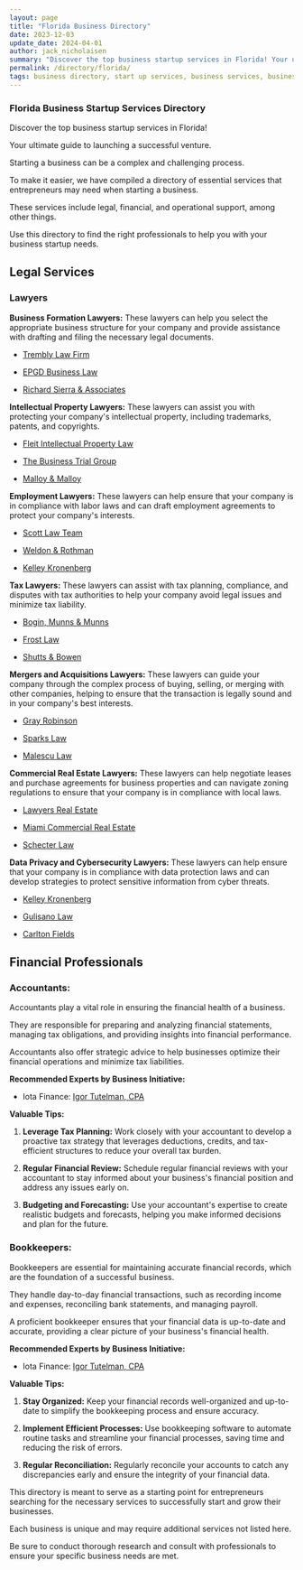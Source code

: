 ```yaml
---
layout: page
title: "Florida Business Directory"
date: 2023-12-03
update_date: 2024-04-01
author: jack_nicholaisen
summary: "Discover the top business startup services in Florida! Your ultimate guide to launching a successful venture."  
permalink: /directory/florida/
tags: business directory, start up services, business services, business lawyers, registered agents,
---
```


### Florida Business Startup Services Directory

Discover the top business startup services in Florida! 

Your ultimate guide to launching a successful venture.

Starting a business can be a complex and challenging process. 

To make it easier, we have compiled a directory of essential services that entrepreneurs may need when starting a business. 

These services include legal, financial, and operational support, among other things. 

Use this directory to find the right professionals to help you with your business startup needs.

## Legal Services

### Lawyers

**Business Formation Lawyers:** These lawyers can help you select the appropriate business structure for your company and provide assistance with drafting and filing the necessary legal documents.

-   <a href="https://tremblylaw.com/" target="_blank">Trembly Law Firm </a>

-   <a href="https://www.epgdlaw.com/" target="_blank">EPGD Business Law</a>

-   <a href="https://www.floridasmallbusinesslegalcenter.com/" target="_blank">Richard Sierra & Associates</a>

**Intellectual Property Lawyers:** These lawyers can assist you with protecting your company's intellectual property, including trademarks, patents, and copyrights.

-   <a href="https://fleitip.com/" target="_blank">Fleit Intellectual Property Law</a>

-   <a href="https://www.businesstrialgroup.com/" target="_blank">The Business Trial Group</a>

-   <a href="https://malloylaw.com/" target="_blank">Malloy & Malloy</a>

**Employment Lawyers:** These lawyers can help ensure that your company is in compliance with labor laws and can draft employment agreements to protect your company's interests.

-   <a href="https://www.floridalaborlawyer.com/" target="_blank">Scott Law Team</a>

-   <a href="https://www.weldonrothman.com/employment-lawyer/" target="_blank">Weldon & Rothman</a>

-   <a href="https://www.kelleykronenberg.com/our-practices/labor-employment/" target="_blank">Kelley Kronenberg</a>

**Tax Lawyers:** These lawyers can assist with tax planning, compliance, and disputes with tax authorities to help your company avoid legal issues and minimize tax liability.

-   <a href="https://www.boginmunns.com/practice-areas/florida/tax-attorneys/" target="_blank">Bogin, Munns & Munns</a>

-   <a href="https://floridataxattorney.com/" target="_blank">Frost Law</a>

-   <a href="https://www.shutts.com/practices-taxation" target="_blank">Shutts & Bowen</a>

**Mergers and Acquisitions Lawyers:** These lawyers can guide your company through the complex process of buying, selling, or merging with other companies, helping to ensure that the transaction is legally sound and in your company's best interests.

-   <a href="https://www.gray-robinson.com/practice-areas/41/Mergers-and-Acquisitions" target="_blank">Gray Robinson</a>

-   <a href="https://sparkslawpractice.com/florida-business/mergers-and-acquisitions-lawyer/" target="_blank">Sparks Law</a>

-   <a href="https://malesculaw.com/miami-florida-mergers-acquisitions-lawyers/" target="_blank">Malescu Law</a>

**Commercial Real Estate Lawyers:** These lawyers can help negotiate leases and purchase agreements for business properties and can navigate zoning regulations to ensure that your company is in compliance with local laws.

-   <a href="https://www.lawyersrealestatepa.com/" target="_blank">Lawyers Real Estate</a>

-   <a href="https://miami-cre.com/" target="_blank">Miami Commercial Real Estate</a>

-   <a href="https://floridarealestate.law/what-we-do/commercial/commercial-real-estate-acquisitions-sales/" target="_blank">Schecter Law</a>

**Data Privacy and Cybersecurity Lawyers:** These lawyers can help ensure that your company is in compliance with data protection laws and can develop strategies to protect sensitive information from cyber threats.

-   <a href="https://www.kelleykronenberg.com/our-practices/data-privacy-security/" target="_blank">Kelley Kronenberg</a>

-   <a href="https://gulisanolaw.com/floridas-cybersecurity-and-data-breach-law/" target="_blank">Gulisano Law</a>

-   <a href="https://www.carltonfields.com/services/practices/cybersecurity-and-privacy" target="_blank">Carlton Fields</a>

## Financial Professionals

### Accountants:

Accountants play a vital role in ensuring the financial health of a business. 

They are responsible for preparing and analyzing financial statements, managing tax obligations, and providing insights into financial performance. 

Accountants also offer strategic advice to help businesses optimize their financial operations and minimize tax liabilities.

**Recommended Experts by Business Initiative:**
  - Iota Finance: <a href="https://www.iota-finance.com/ppp-bus-ini" target="_blank">Igor Tutelman, CPA</a>  

**Valuable Tips:**
  1. **Leverage Tax Planning:** Work closely with your accountant to develop a proactive tax strategy that leverages deductions, credits, and tax-efficient structures to reduce your overall tax burden.

  2. **Regular Financial Review:** Schedule regular financial reviews with your accountant to stay informed about your business's financial position and address any issues early on.

  3. **Budgeting and Forecasting:** Use your accountant's expertise to create realistic budgets and forecasts, helping you make informed decisions and plan for the future.

### Bookkeepers:

Bookkeepers are essential for maintaining accurate financial records, which are the foundation of a successful business. 

They handle day-to-day financial transactions, such as recording income and expenses, reconciling bank statements, and managing payroll. 

A proficient bookkeeper ensures that your financial data is up-to-date and accurate, providing a clear picture of your business's financial health.

**Recommended Experts by Business Initiative:**
  - Iota Finance: <a href="https://www.iota-finance.com/ppp-bus-ini" target="_blank">Igor Tutelman, CPA</a>  

**Valuable Tips:**
  1. **Stay Organized:** Keep your financial records well-organized and up-to-date to simplify the bookkeeping process and ensure accuracy.

  2. **Implement Efficient Processes:** Use bookkeeping software to automate routine tasks and streamline your financial processes, saving time and reducing the risk of errors.

  3. **Regular Reconciliation:** Regularly reconcile your accounts to catch any discrepancies early and ensure the integrity of your financial data.

This directory is meant to serve as a starting point for entrepreneurs searching for the necessary services to successfully start and grow their businesses. 

Each business is unique and may require additional services not listed here. 

Be sure to conduct thorough research and consult with professionals to ensure your specific business needs are met.
